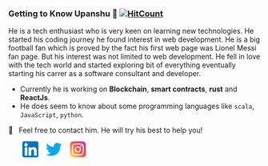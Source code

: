 ### Getting to Know Upanshu 👋  [![HitCount](http://hits.dwyl.com/upanshu21/upanshu21.svg)](http://hits.dwyl.com/upanshu21/upanshu21)

He is a tech enthusiast who is very keen on learning new technologies. He started his coding journey he found interest in web development. He is a big football fan which is proved by the fact his first web page was Lionel Messi fan page. But his interest was not limited to web development. He fell in love with the tech world and started exploring bit of everything eventually starting his carrer as a software consultant and developer. 


  - Currently he is working on **Blockchain**, **smart contracts**, **rust** and **ReactJs**.
  - He does seem to know about some programming languages like `scala`, `JavaScript`, `python`.
  
 
  📩 &nbsp; Feel free to contact him. He will try his best to help you!
  
  &nbsp; &nbsp; &nbsp; &nbsp;[![LinkedIn](https://raw.githubusercontent.com/upanshu21/upanshu21/master/linkedin-icon.png)](https://in.linkedin.com/in/upanshu-chaudhary-b03422187) &nbsp;&nbsp; [![Twitter](https://raw.githubusercontent.com/upanshu21/upanshu21/master/twitter-icon.png)](https://twitter.com/sharingaaaann/) &nbsp;&nbsp; [![Instagram](https://raw.githubusercontent.com/upanshu21/upanshu21/master/instagram-icon.png)](https://www.instagram.com/upanshu21/) 
  
 
